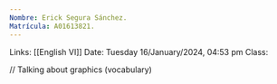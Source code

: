 ```yaml
---
Nombre: Erick Segura Sánchez.
Matrícula: A01613821.
---
```

Links: [[English VI]]
Date: Tuesday 16/January/2024, 04:53 pm
Class:


// Talking about graphics (vocabulary)